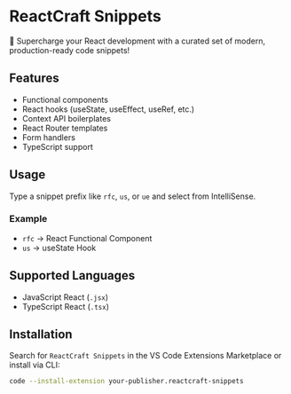 # ReactCraft Snippets

🚀 Supercharge your React development with a curated set of modern, production-ready code snippets!

## Features

- Functional components
- React hooks (useState, useEffect, useRef, etc.)
- Context API boilerplates
- React Router templates
- Form handlers
- TypeScript support

## Usage

Type a snippet prefix like `rfc`, `us`, or `ue` and select from IntelliSense.

### Example

- `rfc` → React Functional Component
- `us` → useState Hook

## Supported Languages

- JavaScript React (`.jsx`)
- TypeScript React (`.tsx`)

## Installation

Search for `ReactCraft Snippets` in the VS Code Extensions Marketplace or install via CLI:

```bash
code --install-extension your-publisher.reactcraft-snippets
